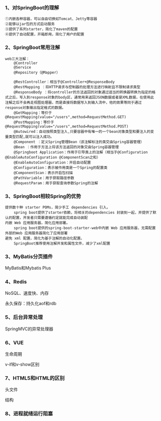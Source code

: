 ### 1、对SpringBoot的理解

```
①内嵌各种容器，可以自由切换如Tomcat、Jetty等容器
②能够以jar包的方式启动服务
③提供了系列starter，简化了maven的配置
④提供了自动配置，开箱即用，简化了用户的配置
```



### 2、SpringBoot常用注解

```
web三大注解：
	@Controller 
	@Service 
	@Repository（@Mapper）

	@RestController：相当于@Controller+@ResponseBody 
	@RestMapping ：将HTTP请求与控制器的处理方法进行映射且不限制请求类型
	@ResponseBody ：将controller的方法返回的对象通过适当的转换器转换为指定的格式之后，写入到response对象的body区，通常用来返回JSON数据或者是XML数据，在使用此注解之后不会再走视图处理器，而是直接将数据写入到输入流中，他的效果等同于通过response对象输出指定格式的数据。
	@GetMapping：等价于@RequestMapping(value="/users",method=RequestMethod.GET)
	@PostMapping：等价于@RequestMapping(value="/users",method=RequestMethod.POST)
	@Autowired：自动按照类型注入,只要容器中有唯一的一个bean对象类型和要注入的变量类型匹配,就可以注入成功。
 	@Component ：定义Spring管理Bean（该注解标注的类交由Spring容器管理）
	@Bean ：作用于方法上将该方法返回的对象交由Spring容器管理
 	@Springboot Application：作用于引导类上的注解（相当于@Configuration @EnableAutoConfiguration @ComponentScan之和）
	@EnableAutoConfiguration：开启自动配置
	@Configuration：表示被作用类是一个Spring的配置类
	@ComponentScan：表示开启包扫描
	@PathVariable：用于获取路径参数
	@RequestParam：用于获取查询参数Spring的注解
```



### 3、SpringBoot相较Spring的优势

```
提供数十种 starter POMs，简少手工 dependencies 引入。
	spring boot提供了starter依赖，将相关的dependencies 封装到一起，并提供了默认的配置，开发者只需要遵循约定就能完成自动装配
内嵌 Web 应用服务器，简化应用部署。
	spring boot提供的spring-boot-starter-web中内嵌 Web 应用服务器，无需配置外部的Web 应用服务器简化了应用部署
避免 xml 配置，简化为基于注解的自动化配置。
	SpringBoot推荐使用注解开发和属性文件，减少了xml配置
```



### 3、MyBatis分页插件

MyBatis和Mybatis Plus



### 4、Redis

NoSQL、速度快、内存

永久保存：持久化aof和rdb



### 5、后台异常处理

SpringMVC的异常处理器



### 6、VUE

生命周期

v-if和v-show区别



### 7、HTML5和HTML的区别

头文件

结构



### 8、进程就绪运行阻塞







